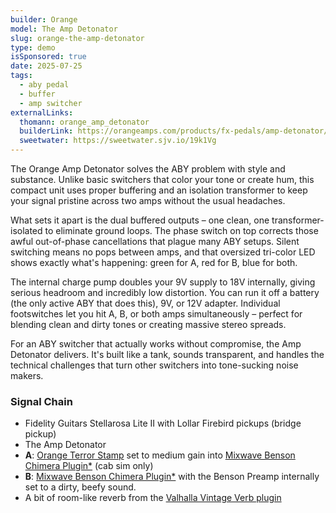 ```yaml
---
builder: Orange
model: The Amp Detonator
slug: orange-the-amp-detonator
type: demo
isSponsored: true
date: 2025-07-25
tags:
  - aby pedal
  - buffer
  - amp switcher
externalLinks:
  thomann: orange_amp_detonator
  builderLink: https://orangeamps.com/products/fx-pedals/amp-detonator/
  sweetwater: https://sweetwater.sjv.io/19k1Vg
---
```


The Orange Amp Detonator solves the ABY problem with style and substance. Unlike basic switchers that color your tone or create hum, this compact unit uses proper buffering and an isolation transformer to keep your signal pristine across two amps without the usual headaches.

What sets it apart is the dual buffered outputs – one clean, one transformer-isolated to eliminate ground loops. The phase switch on top corrects those awful out-of-phase cancellations that plague many ABY setups. Silent switching means no pops between amps, and that oversized tri-color LED shows exactly what's happening: green for A, red for B, blue for both.

The internal charge pump doubles your 9V supply to 18V internally, giving serious headroom and incredibly low distortion. You can run it off a battery (the only active ABY that does this), 9V, or 12V adapter. Individual footswitches let you hit A, B, or both amps simultaneously – perfect for blending clean and dirty tones or creating massive stereo spreads.

For an ABY switcher that actually works without compromise, the Amp Detonator delivers. It's built like a tank, sounds transparent, and handles the technical challenges that turn other switchers into tone-sucking noise makers.

### Signal Chain

- Fidelity Guitars Stellarosa Lite II with Lollar Firebird pickups (bridge pickup)
- The Amp Detonator
- **A**: [Orange Terror Stamp](/demos/orange-terror-stamp) set to medium gain into [Mixwave Benson Chimera Plugin*](https://sweetwater.sjv.io/B0N2PL) (cab sim only)
- **B**: [Mixwave Benson Chimera Plugin*](https://sweetwater.sjv.io/B0N2PL) with the Benson Preamp internally set to a dirty, beefy sound.
- A bit of room-like reverb from the [Valhalla Vintage Verb plugin](https://valhalladsp.com/shop/reverb/valhalla-vintage-verb/)
